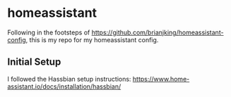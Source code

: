 # homeassistant
Following in the footsteps of https://github.com/brianjking/homeassistant-config, this is my repo for my homeassistant config.

## Initial Setup
I followed the Hassbian setup instructions: https://www.home-assistant.io/docs/installation/hassbian/
